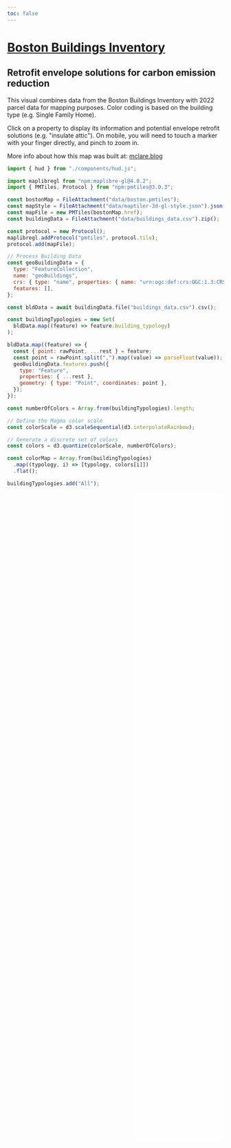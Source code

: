 ```yaml
---
toc: false
---
```


<style>

 #observablehq-center, .observablehq, #observablehq-main {
   margin: 0px !important;
 }

 p {
   max-width: 800px;
 }

 ul {
   padding-top: 0;
   margin-top: 0;
 }

 #observablehq-center {
   display:flex;
   flex-direction:column;
   align-items: center;
   justify-content: center;
 }

 #observablehq-main {
   display: flex;
   flex-direction: column;
   justify-content: center;
 }

 #observablehq-footer {
   margin: 1rem;
 }

 #mapContainer canvas {
   cursor: crosshair;
 }


 #features {
   position: absolute;
   top: 0;
   right: 0;
   bottom: 0;
   width: 35%;
   height: 40%;
   overflow: auto;
   background: rgba(255, 255, 255, 0.8);
   padding: 1rem;

</style>

# [Boston Buildings Inventory](https://data.boston.gov/dataset/boston-buildings-inventory)

## Retrofit envelope solutions for carbon emission reduction

This visual combines data from the Boston Buildings Inventory with 2022 parcel data for mapping purposes. Color coding is based on the building type (e.g. Single Family Home).

Click on a property to display its information and potential envelope retrofit solutions (e.g. "insulate attic"). On mobile, you will need to touch a marker with your finger directly, and pinch to zoom in.

More info about how this map was built at: [mclare.blog](https://mclare.blog/posts/building-oss-map-apps-with-observable-framework/)

```js
import { hud } from "./components/hud.js";
```

```js
import maplibregl from "npm:maplibre-gl@4.0.2";
import { PMTiles, Protocol } from "npm:pmtiles@3.0.3";
```

```js
const bostonMap = FileAttachment("data/boston.pmtiles");
const mapStyle = FileAttachment("data/maptiler-3d-gl-style.json").json();
const mapFile = new PMTiles(bostonMap.href);
const buildingData = FileAttachment("data/buildings_data.csv").zip();
```

<link rel="stylesheet" type="text/css" href="npm:maplibre-gl@4.0.2/dist/maplibre-gl.css">

```js
const protocol = new Protocol();
maplibregl.addProtocol("pmtiles", protocol.tile);
protocol.add(mapFile);

// Process Building Data
const geoBuildingData = {
  type: "FeatureCollection",
  name: "geoBuildings",
  crs: { type: "name", properties: { name: "urn:ogc:def:crs:OGC:1.3:CRS84" } },
  features: [],
};

const bldData = await buildingData.file("buildings_data.csv").csv();

const buildingTypologies = new Set(
  bldData.map((feature) => feature.building_typology)
);

bldData.map((feature) => {
  const { point: rawPoint, ...rest } = feature;
  const point = rawPoint.split(",").map((value) => parseFloat(value));
  geoBuildingData.features.push({
    type: "Feature",
    properties: { ...rest },
    geometry: { type: "Point", coordinates: point },
  });
});

const numberOfColors = Array.from(buildingTypologies).length;

// Define the Magma color scale
const colorScale = d3.scaleSequential(d3.interpolateRainbow);

// Generate a discrete set of colors
const colors = d3.quantize(colorScale, numberOfColors);

const colorMap = Array.from(buildingTypologies)
  .map((typology, i) => [typology, colors[i]])
  .flat();

buildingTypologies.add("All");
```

<div id="mapContainer" style="position: relative; height: calc(100vh - 300px); width: 100%;">
  <div id="features" style="z-index: 100;"></div>
</div>

```js
const map = new maplibregl.Map({
  container: "mapContainer",
  zoom: 12,
  maxZoom: 14,
  minZoom: 10,
  maxBounds: [
    [-71.191247, 42.227911],
    [-70.648072, 42.450118],
  ],
  center: [-71.08936258403622, 42.3181973483706],
  style: {
    version: 8,
    sources: {
      openmaptiles: {
        type: "vector",
        tiles: ["pmtiles://" + mapFile.source.getKey() + "/{z}/{x}/{y}"],
      },
    },
    layers: mapStyle.layers,
    glyphs:
      "https://m-clare.github.io/map-glyphs/fonts/{fontstack}/{range}.pbf",
  },
});

map.addControl(
  new maplibregl.AttributionControl({
    compact: true,
    customAttribution: `<a href="https://protomaps.com">Protomaps</a> | <a href="https://openmaptiles.org">© OpenMapTiles</a> | <a href="http://www.openstreetmap.org/copyright"> © OpenStreetMap contributors</a>`,
  }),
  "bottom-left"
);

map.addControl(new maplibregl.NavigationControl({}), "bottom-right");

map.on("load", () => {
  map.addSource("bld-data", {
    type: "geojson",
    data: geoBuildingData,
  });

  map.addLayer({
    id: "bldg",
    source: "bld-data",
    type: "circle",
    paint: {
      "circle-radius": {
        stops: [
          [12, 1], // Radius at zoom level 10
          [15, 5], // Radius at zoom level 15
        ],
        base: 2,
      },
      "circle-color": [
        "match",
        ["get", "building_typology"],
        ...colorMap,
        "#000000",
      ],
    },
  });
});

map.on("click", (e) => {
  const locFeatures = map.queryRenderedFeatures(e.point);
  if (locFeatures[0]?.properties["pid_long"]) {
    document.getElementById("features").innerHTML = hud(
      locFeatures[0].properties
    );
  } else {
    document.getElementById("features").innerHTML = null;
  }
});
```
